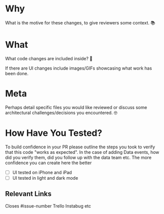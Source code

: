 # Why
What is the motive for these changes, to give reviewers some context. 📚

# What
What code changes are included inside? 👀

If there are UI changes include images/GIFs showcasing what work has been done.

# Meta
Perhaps detail specific files you would like reviewed or discuss some architectural challenges/decisions you encountered. 🤓

# How Have You Tested?

To build confidence in your PR please outline the steps you took to verify that this code "works as expected". In the case of adding Data events, how did you verify them, did you follow up with the data team etc. The more confidence you can create here the better

- [ ] UI tested on iPhone and iPad
- [ ] UI tested in light and dark mode

## Relevant Links
Closes #issue-number
Trello
Instabug etc

